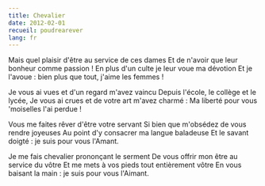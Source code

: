```yaml
---
title: Chevalier
date: 2012-02-01
recueil: poudrearever
lang: fr
---
```


Mais quel plaisir d'être au service de ces dames
Et de n'avoir que leur bonheur comme passion !
En plus d'un culte je leur voue ma dévotion
Et je l'avoue : bien plus que tout, j'aime les femmes !

Je vous ai vues et d'un regard m'avez vaincu
Depuis l'école, le collège et le lycée,
Je vous ai crues et de votre art m'avez charmé :
Ma liberté pour vous 'moiselles l'ai perdue !

Vous me faites rêver d'être votre servant
Si bien que m'obsédez de vous rendre joyeuses
Au point d'y consacrer ma langue baladeuse
Et le savant doigté : je suis pour vous l'Amant.

Je me fais chevalier prononçant le serment
De vous offrir mon être au service du vôtre
Et me mets à vos pieds tout entièrement vôtre
En vous baisant la main : je suis pour vous l'Aimant.
